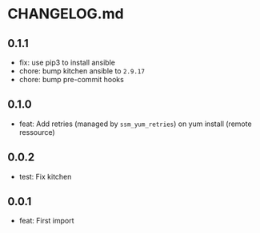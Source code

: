# CHANGELOG.md

## 0.1.1

* fix: use pip3 to install ansible
* chore: bump kitchen ansible to `2.9.17`
* chore: bump pre-commit hooks

## 0.1.0

* feat: Add retries (managed by `ssm_yum_retries`) on yum install (remote ressource)

## 0.0.2

* test: Fix kitchen

## 0.0.1

* feat: First import
